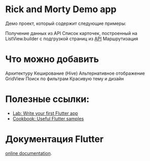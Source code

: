 # Rick and Morty Demo app

Демо проект, который содержит следующие примеры:

Получение данных из API
Список карточек, построенный на ListView.builder с подгрузкой страниц из [API][1]
Маршрутизация

# Что можно добавить

Архитектуру
Кеширование (Hive)
Альтернативное отображение GridView
Поиск по фильтрам
Красивую тему и дизайн

# Полезные ссылки:

- [Lab: Write your first Flutter app](https://flutter.dev/docs/get-started/codelab)
- [Cookbook: Useful Flutter samples](https://flutter.dev/docs/cookbook)

# Документация Flutter
[online documentation](https://flutter.dev/docs).

[1]: https://rickandmortyapi.com/documentation
